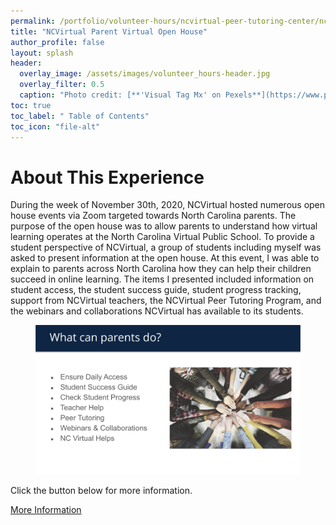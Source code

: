 ```yaml
---
permalink: /portfolio/volunteer-hours/ncvirtual-peer-tutoring-center/ncvirtual-parent-virtual-open-house/
title: "NCVirtual Parent Virtual Open House"
author_profile: false
layout: splash
header:
  overlay_image: /assets/images/volunteer_hours-header.jpg 
  overlay_filter: 0.5
  caption: "Photo credit: [**'Visual Tag Mx' on Pexels**](https://www.pexels.com/photo/top-view-photo-of-3-men-in-front-of-laptop-2566581/)"
toc: true
toc_label: " Table of Contents"
toc_icon: "file-alt"
---
```

# About This Experience
During the week of November 30th, 2020, NCVirtual hosted numerous open house events via Zoom targeted towards North Carolina parents. The purpose of the open house was to allow parents to understand how virtual learning operates at the North Carolina Virtual Public School. To provide a student perspective of NCVirtual, a group of students including myself was asked to present information at the open house. At this event, I was able to explain to parents across North Carolina how they can help their children succeed in online learning. The items I presented included information on student access, the student success guide, student progress tracking, support from NCVirtual teachers, the NCVirtual Peer Tutoring Program, and the webinars and collaborations NCVirtual has available to its students.

<figure class="single">
    <a href="/assets/images/NCVirtual Peer Tutoring Center/NCVirtual Parent Virtual Open House/1.png"><img src="/assets/images/NCVirtual Peer Tutoring Center/NCVirtual Parent Virtual Open House/1.png"></a>
</figure>

Click the button below for more information.

<a href="http://web.archive.org/web/20201222162213/https://ncvps.org/parent-open-house-2/" class="btn btn--inverse btn--x-large">More Information</a>
